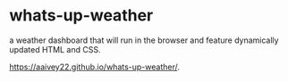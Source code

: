 # whats-up-weather
a weather dashboard that will run in the browser and feature dynamically updated HTML and CSS.

https://aaivey22.github.io/whats-up-weather/.
